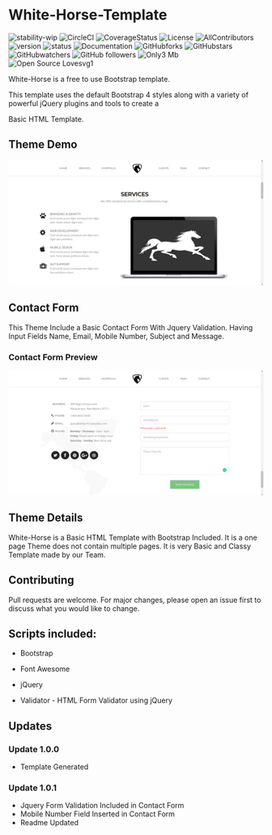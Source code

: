 # White-Horse-Template

![stability-wip](https://img.shields.io/badge/stability-work_in_progress-lightgrey.svg?style=flat-square) ![CircleCI](https://img.shields.io/circleci/project/github/barbajs/barba/master.svg?style=flat-square) ![CoverageStatus](https://img.shields.io/coveralls/github/barbajs/barba/master.svg?style=flat-square) ![License](https://img.shields.io/badge/license-MIT-green.svg?style=flat-square) ![AllContributors](https://img.shields.io/badge/All%20Contributors-1-orange.svg) ![version](https://img.shields.io/badge/Version-1.0.1-blue.svg) ![status](https://img.shields.io/pypi/status/ansicolortags.svg)  ![Documentation](https://readthedocs.org/projects/ansicolortags/badge/?version=latest) ![GitHubforks](https://img.shields.io/github/forks/Naereen/StrapDown.js.svg?style=social&label=Fork&maxAge=2592000) ![GitHubstars](https://img.shields.io/github/stars/Naereen/StrapDown.js.svg?style=social&label=Star&maxAge=2592000) ![GitHubwatchers](https://img.shields.io/github/watchers/Naereen/StrapDown.js.svg?style=social&label=Watch&maxAge=2592000) ![GitHub followers](https://img.shields.io/github/followers/00.svg?style=social ) ![Only3 Mb](https://img.shields.io/badge/size-3MB-green.svg) ![Open Source Lovesvg1](https://badges.frapsoft.com/os/v1/open-source.svg?v=103)

White-Horse is a free to use Bootstrap template.

This template uses the default Bootstrap 4 styles along with a variety of powerful jQuery plugins and tools to create a

Basic HTML Template.



## Theme Demo


![White-Horse-Template](Theme-Preview/White-Horse-Template-Preview.png)



## Contact Form


This Theme Include a Basic Contact Form With Jquery Validation. Having Input Fields Name, Email, Mobile Number, Subject and Message.

 
### Contact Form Preview


![White-Horse-Template](Theme-Preview/Contact-Form-Preview.png)


## Theme Details

White-Horse is a Basic HTML Template with Bootstrap Included. It is a one page Theme does not contain multiple pages. It is very Basic and Classy Template made by our Team.

## Contributing

Pull requests are welcome. For major changes, please open an issue first to discuss what you would like to change.
  
## Scripts included:

* Bootstrap  

* Font Awesome

* jQuery

* Validator - HTML Form Validator using jQuery
 
## Updates


### Update 1.0.0

* Template Generated

### Update 1.0.1
* Jquery Form Validation Included in Contact Form
* Mobile Number Field Inserted in Contact Form
* Readme Updated